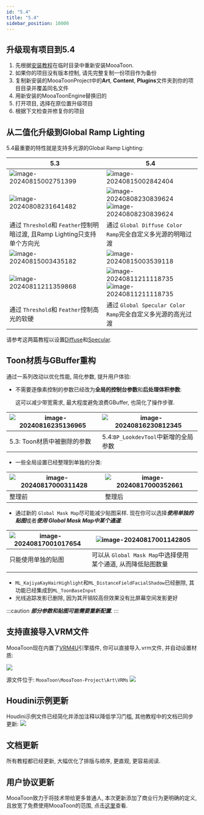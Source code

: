 ```yaml
---
id: "5.4"
title: "5.4"
sidebar_position: 10000
---
```

## 升级现有项目到5.4

1. 先根据[安装教程](/docs/GettingStarted/)在临时目录中重新安装MooaToon.
2. 如果你的项目没有版本控制, 请先完整复制一份项目作为备份
3. 复制新安装的MooaToonProject中的**Art**, **Content**, **Plugins**文件夹到你的项目目录并覆盖同名文件
4. 用新安装的MooaToonEngine替换旧的
5. 打开项目, 选择在原位置升级项目
6. 根据下文检查并修复你的项目

## 从二值化升级到Global Ramp Lighting

5.4最重要的特性就是支持多光源的Global Ramp Lighting:

| 5.3                                                                          | 5.4                                                                                                                                                       |
| ---------------------------------------------------------------------------- | --------------------------------------------------------------------------------------------------------------------------------------------------------- |
| ![image-20240815002751399](./assets/image-20240815002751399.png)             | ![image-20240815002842404](./assets/image-20240815002842404.png)                                                                                          |
| ![image-20240808231641482](./../Tutorial/assets/image-20240808231641482.png) | ![image-20240808230839624](./../Tutorial/assets/image-20240809001134948.png) ![image-20240808230839624](./../Tutorial/assets/image-20240808230839624.png) |
| 通过 `Threshold`和 `Feather`控制明暗过渡, 且Ramp Lighting只支持单个方向光                      | 通过 `Global Diffuse Color Ramp`完全自定义多光源的明暗过渡                                                                                                               |
| ![image-20240815003435182](./assets/image-20240815003435182.png)             | ![image-20240815003539118](./assets/image-20240815003539118.png)                                                                                          |
| ![image-20240811211359868](./../Tutorial/assets/image-20240811211359868.png) | ![image-20240811211118735](./../Tutorial/assets/image-20240811211100409.png) ![image-20240811211118735](./../Tutorial/assets/image-20240811211118735.png) |
| 通过 `Threshold`和 `Feather`控制高光的软硬                                             | 通过 `Global Specular Color Ramp`完全自定义多光源的高光过渡                                                                                                              |

请参考这两篇教程以设置[Diffuse](/docs/Tutorial/ControlLightShadowColorTransition)和[Specular](/docs/Tutorial/AddStylizedHairHighlights#使用specular-color-ramp控制高光颜色过渡).

## Toon材质与GBuffer重构

通过一系列改动以优化性能, 简化参数, 提升用户体验:

- 不需要逐像素控制的参数已经改为**全局的控制台参数**和**后处理体积参数**:

	这可以减少带宽需求, 最大程度避免浪费GBuffer, 也简化了操作步骤.

| ![image-20240816235136965](./assets/image-20240816235136965.png) | ![image-20240816230812345](./assets/image-20240816230812345.png) |
| ---------------------------------------------------------------- | ---------------------------------------------------------------- |
| 5.3: Toon材质中被删除的参数                                               | 5.4:`BP_LookdevTool`中新增的全局参数                                     |

- 一些全局设置已经整理到单独的分类:

| ![image-20240817000311428](./assets/image-20240817000311428.png) | ![image-20240817000352661](./assets/image-20240817000352661.png) |
| ---------------------------------------------------------------- | ---------------------------------------------------------------- |
| 整理前                                                              | 整理后                                                              |
- 通过新的 `Global Mask Map`尽可能减少贴图采样. 现在你可以选择***使用单独的贴图***或者***使用 Global Mask Map中某个通道***:

| ![image-20240817001017654](./assets/image-20240817001017654.png) | ![image-20240817001142805](./assets/image-20240817001142805.png) |
| ---------------------------------------------------------------- | ---------------------------------------------------------------- |
| 只能使用单独的贴图                                                        | 可以从 `Global Mask Map`中选择使用某个通道, 从而降低贴图数量                         |
|                                                                  |                                                                  |
- `ML_KajiyaKayHairHighlight`和`ML_DistanceFieldFacialShadow`已经删除, 其功能已经集成到`ML_ToonBaseInput`
- 光线追踪发影已删除, 因为其开销较高但效果没有比屏幕空间发影更好

:::caution
***部分参数和贴图可能需要重新配置.*** 
:::


## 支持直接导入VRM文件

MooaToon现在内置了[VRM4U](https://github.com/JasonMa0012/VRM4U_MooaToon)引擎插件, 你可以直接导入.vrm文件, 并自动设置材质:

![](assets/Pasted%20image%2020240817214949.png)

源文件位于: `MooaToon\MooaToon-Project\Art\VRMs`
![](assets/Pasted%20image%2020240817215556.png)


## Houdini示例更新

Houdini示例文件已经简化并添加注释以降低学习门槛, 其他教程中的文档已同步更新:
![](assets/Pasted%20image%2020240817220847.png)
## 文档更新

所有教程都已经更新, 大幅优化了排版与顺序, 更直观, 更容易阅读.

## 用户协议更新

MooaToon致力于将技术带给更多普通人, 本次更新添加了商业行为更明确的定义, 且放宽了免费使用MooaToon的范围, 点击[这里](../Licence.md)查看.